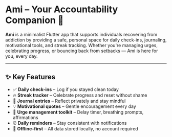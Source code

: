 # Ami – Your Accountability Companion 🤍

**Ami** is a minimalist Flutter app that supports individuals recovering from addiction by providing a safe, personal space for daily check-ins, journaling, motivational tools, and streak tracking. Whether you're managing urges, celebrating progress, or bouncing back from setbacks — Ami is here for you, every day.

---

## ✨ Key Features

- ✅ **Daily check-ins** – Log if you stayed clean today
- 🔥 **Streak tracker** – Celebrate progress and reset without shame
- 📝 **Journal entries** – Reflect privately and stay mindful
- 💡 **Motivational quotes** – Gentle encouragement every day
- 🧘 **Urge management toolkit** – Delay timer, breathing prompts, affirmations
- ⏰ **Daily reminders** – Stay consistent with notifications
- 💾 **Offline-first** – All data stored locally, no account required
